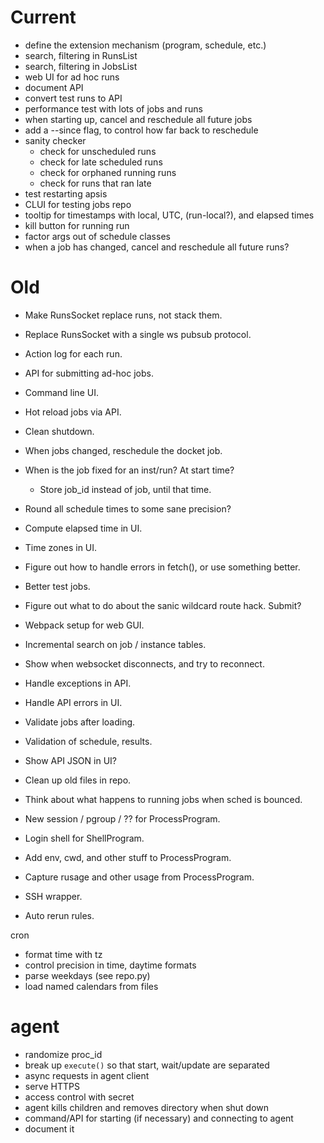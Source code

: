 # Current

- define the extension mechanism (program, schedule, etc.)
- search, filtering in RunsList
- search, filtering in JobsList
- web UI for ad hoc runs
- document API
- convert test runs to API
- performance test with lots of jobs and runs
- when starting up, cancel and reschedule all future jobs
- add a --since flag, to control how far back to reschedule
- sanity checker
  - check for unscheduled runs
  - check for late scheduled runs
  - check for orphaned running runs
  - check for runs that ran late
- test restarting apsis
- CLUI for testing jobs repo
- tooltip for timestamps with local, UTC, (run-local?), and elapsed times
- kill button for running run
- factor args out of schedule classes
- when a job has changed, cancel and reschedule all future runs?


# Old

- Make RunsSocket replace runs, not stack them.
- Replace RunsSocket with a single ws pubsub protocol.

- Action log for each run.

- API for submitting ad-hoc jobs.
- Command line UI.
- Hot reload jobs via API.
- Clean shutdown.

- When jobs changed, reschedule the docket job.
- When is the job fixed for an inst/run?  At start time?
  - Store job_id instead of job, until that time.

- Round all schedule times to some sane precision?
- Compute elapsed time in UI.
- Time zones in UI.

- Figure out how to handle errors in fetch(), or use something better.
- Better test jobs.
- Figure out what to do about the sanic wildcard route hack.  Submit?
- Webpack setup for web GUI.
- Incremental search on job / instance tables.
- Show when websocket disconnects, and try to reconnect.
- Handle exceptions in API.
- Handle API errors in UI.
- Validate jobs after loading.
- Validation of schedule, results.
- Show API JSON in UI?

- Clean up old files in repo.

- Think about what happens to running jobs when sched is bounced.
- New session / pgroup / ?? for ProcessProgram.
- Login shell for ShellProgram.
- Add env, cwd, and other stuff to ProcessProgram.
- Capture rusage and other usage from ProcessProgram.
- SSH wrapper.

- Auto rerun rules.


cron
- format time with tz
- control precision in time, daytime formats
- parse weekdays (see repo.py)
- load named calendars from files


# agent

- randomize proc_id
- break up `execute()` so that start, wait/update are separated
- async requests in agent client
- serve HTTPS
- access control with secret
- agent kills children and removes directory when shut down
- command/API for starting (if necessary) and connecting to agent
- document it

